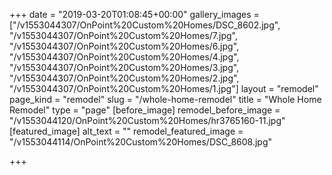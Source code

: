 +++
date = "2019-03-20T01:08:45+00:00"
gallery_images = ["/v1553044307/OnPoint%20Custom%20Homes/DSC_8602.jpg", "/v1553044307/OnPoint%20Custom%20Homes/7.jpg", "/v1553044307/OnPoint%20Custom%20Homes/6.jpg", "/v1553044307/OnPoint%20Custom%20Homes/4.jpg", "/v1553044307/OnPoint%20Custom%20Homes/3.jpg", "/v1553044307/OnPoint%20Custom%20Homes/2.jpg", "/v1553044307/OnPoint%20Custom%20Homes/1.jpg"]
layout = "remodel"
page_kind = "remodel"
slug = "/whole-home-remodel"
title = "Whole Home Remodel"
type = "page"
[before_image]
remodel_before_image = "/v1553044120/OnPoint%20Custom%20Homes/hr3765160-11.jpg"
[featured_image]
alt_text = ""
remodel_featured_image = "/v1553044114/OnPoint%20Custom%20Homes/DSC_8608.jpg"

+++
